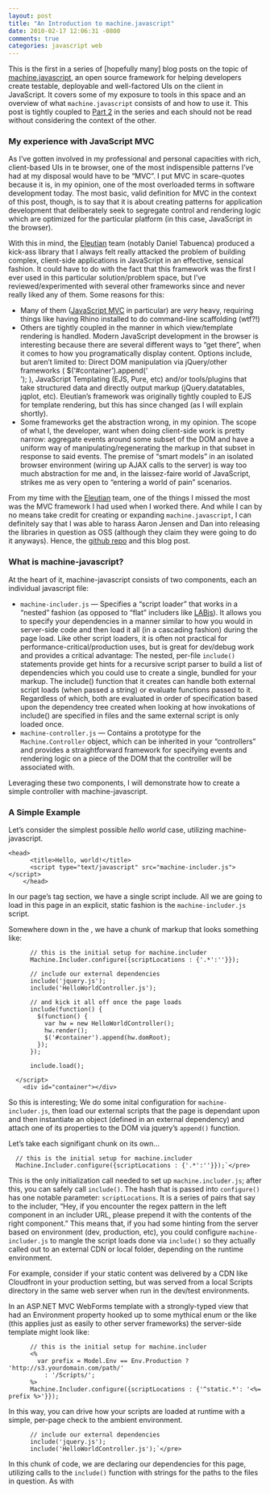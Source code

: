 ```yaml
---
layout: post
title: "An Introduction to machine.javascript"
date: 2010-02-17 12:06:31 -0800
comments: true
categories: javascript web
---
```


This is the first in a series of [hopefully many] blog posts on the topic of [machine.javascript](http://github.com/machine/machine.javascript), an open source framework for helping developers create testable, deployable and well-factored UIs on the client in JavaScript. It covers some of my exposure to tools in this space and an overview of what `machine.javascript` consists of and how to use it. This post is tightly coupled to [Part 2](/javascript/mvc/2010/02/18/An-Introduction-To-Machine-Controller-Part-2.html) in the series and each should not be read without considering the context of the other.

### My experience with JavaScript MVC

As I&rsquo;ve gotten involved in my professional and personal capacities with rich, client-based UIs in te browser, one of the most indispensible patterns I&rsquo;ve had at my disposal would have to be &ldquo;MVC&rdquo;. I put MVC in scare-quotes because it is, in my opinion, one of the most overloaded terms in software development today. The most basic, valid definition for MVC in the context of this post, though, is to say that it is about creating patterns for application development that deliberately seek to segregate control and rendering logic which are optimized for the particular platform (in this case, JavaScript in the browser).

With this in mind, the [Eleutian](http://www.eleutian.com) team (notably Daniel Tabuenca) produced a kick-ass library that I always felt really attacked the problem of building complex, client-side applications in JavaScript in an effective, sensical fashion. It could have to do with the fact that this framework was the first I ever used in this particular solution/problem space, but I&rsquo;ve reviewed/experimented with several other frameworks since and never really liked any of them. Some reasons for this:

*   Many of them ([JavaScript MVC](http://www.javascriptmvc.com) in particular) are _very_ heavy, requiring things like having Rhino installed to do command-line scaffolding (wtf?!)
*   Others are tightly coupled in the manner in which view/template rendering is handled. Modern JavaScript development in the browser is interesting because there are several different ways to &ldquo;get there&rdquo;, when it comes to how you programatically display content. Options include, but aren&rsquo;t limited to: Direct DOM manipulation via jQuery/other frameworks ( $(&lsquo;#container&rsquo;).append(&lsquo;<div></div>&rsquo;); ), JavaScript Templating (EJS, Pure, etc) and/or tools/plugins that take structured data and directly output markup (jQuery.datatables, jqplot, etc). Eleutian&rsquo;s framework was originally tightly coupled to EJS for template rendering, but this has since changed (as I will explain shortly).
*   Some frameworks get the abstraction wrong, in my opinion. The scope of what I, the developer, want when doing client-side work is pretty narrow: aggregate events around some subset of the DOM and have a uniform way of manipulating/regenerating the markup in that subset in response to said events. The premise of &ldquo;smart models&rdquo; in an isolated browser environment (wiring up AJAX calls to the server) is way too much abstraction for me and, in the laissez-faire world of JavaScript, strikes me as very open to &ldquo;entering a world of pain&rdquo; scenarios.

From my time with the [Eleutian](http://www.eleutian.com/) team, one of the things I missed the most was the MVC framework I had used when I worked there. And while I can by no means take credit for creating or expanding `machine.javascript`, I can definitely say that I was able to harass Aaron Jensen and Dan into releasing the libraries in question as OSS (although they claim they were going to do it anyways). Hence, the [github repo](http://github.com/machine/machine.javascript) and this blog post.

### What is machine-javascript?

At the heart of it, machine-javascript consists of two components, each an individual javascript file:

* `machine-includer.js` &mdash; Specifies a &ldquo;script loader&rdquo; that works in a &ldquo;nested&rdquo; fashion (as opposed to &ldquo;flat&rdquo; includers like [LABjs](http://www.labjs.com)). It allows you to specify your dependencies in a manner similar to how you would in server-side code and then load it all (in a cascading fashion) during the page load. Like other script loaders, it is often not practical for performance-critical/production uses, but is great for dev/debug work and provides a critical advantage: The nested, per-file `include()` statements provide get hints for a recursive script parser to build a list of dependencies which you could use to create a single, bundled for your markup. The include() function that it creates can handle both external script loads (when passed a string) or evaluate functions passed to it. Regardless of which, both are evaluated in order of specification based upon the dependency tree created when looking at how invokations of include() are specified in files and the same external script is only loaded once.
*   `machine-controller.js` &mdash; Contains a prototype for the `Machine.Controller` object, which can be inherited in your &ldquo;controllers&rdquo; and provides a straightforward framework for specifying events and rendering logic on a piece of the DOM that the controller will be associated with.

Leveraging these two components, I will demonstrate how to create a simple controller with machine-javascript.

### A Simple Example

Let&rsquo;s consider the simplest possible _hello world_ case, utilizing machine-javascript.

    <head>
          <title>Hello, world!</title>
          <script type="text/javascript" src="machine-includer.js"></script>
        </head>

In our page&rsquo;s <head> tag section, we have a single script include. All we are going to load in this page in an explicit, static fashion is the `machine-includer.js` script.

Somewhere down in the <body>, we have a chunk of markup that looks something like:

          // this is the initial setup for machine.includer
          Machine.Includer.configure({scriptLocations : {'.*':''}});

          // include our external dependencies
          include('jquery.js');
          include('HelloWorldController.js');

          // and kick it all off once the page loads
          include(function() {
            $(function() {
              var hw = new HelloWorldController();
              hw.render();
              $('#container').append(hw.domRoot);
            });
          });

          include.load();

      </script>
        <div id="container"></div>

So this is interesting; We do some inital configuration for `machine-includer.js`, then load our external scripts that the page is dependant upon and then instantiate an object (defined in an external dependency) and attach one of its properties to the DOM via jquery&rsquo;s `append()` function.

Let&rsquo;s take each signifigant chunk on its own&hellip;

      // this is the initial setup for machine.includer
      Machine.Includer.configure({scriptLocations : {'.*':''}});`</pre>

This is the only initialization call needed to set up `machine.includer.js`; after this, you can safely call `include()`. The hash that is passed into `configure()` has one notable parameter: `scriptLocations`. It is a series of pairs that say to the includer, &ldquo;Hey, if you encounter the regex pattern in the left component in an includer URL, please prepend it with the contents of the right component.&rdquo; This means that, if you had some hinting from the server based on environment (dev, production, etc), you could configure `machine-includer.js` to mangle the script loads done via `include()` so they actually called out to an external CDN or local folder, depending on the runtime environment.

For example, consider if your static content was delivered by a CDN like Cloudfront in your production setting, but was served from a local Scripts directory in the same web server when run in the dev/test environments.

In an ASP.NET MVC WebForms template with a strongly-typed view that had an Environment property hooked up to some mythical enum or the like (this applies just as easily to other server frameworks) the server-side template might look like:

          // this is the initial setup for machine.includer
          <% 
            var prefix = Model.Env == Env.Production ? 'http://s3.yourdomain.com/path/'
              : '/Scripts/';
          %>
          Machine.Includer.configure({scriptLocations : {'^static.*': '<%= prefix %>'}});

In this way, you can drive how your scripts are loaded at runtime with a simple, per-page check to the ambient environment.

          // include our external dependencies
          include('jquery.js');
          include('HelloWorldController.js');`</pre>

In this chunk of code, we are declaring our dependencies for this page, utilizing calls to the `include()` function with strings for the paths to the files in question. As with <script> tags, you can pass in absolute or relative paths. But, as noted above with the `scriptLocations` configuration, you can also establish conventions (driven by server-side configuration) for mangling the path passed to `include()` to account for special cases.

          // and kick it all off once the page loads
          include(function() {
            $(function() {
              include.load(); // actually loads the scripts

              var hw = new HelloWorldController();
              hw.render();
              $('#container').append(hw.domRoot);
            });
          });

In this block we actually have some running javascript code, passed within a function to an invokation of `include()`. One thing worth pointing out, here, is that (when taken into context with the previous block where we used `include()` to load external scripts) calls to `include()` are never nested within the scope of a single file, they always appear serially. Now, when passing a string URL to `include()`, there will of course be calls to `include()` in the file indicated by the URL, but there are never calls to `include()` within the scope of a function passed to an existing call. Please remember this when writing your code or it&rsquo;ll fail and you&rsquo;ll be left scratching your head (speaking from experience, here).

Back to the function itself, you can see that it consists of a callback for jQuery&rsquo;s &ldquo;onReady&rdquo; event binding using the `$(function() { });` convention. When the document is ready (the DOM is completely loaded, mainly), we create an instance of a `HelloWorldController`, which we can assume was imported in a previous call to `include()` (the code for `HelloWorldController` will be shown shortly). There is some setup that happens in the course of `HelloWorldController`&rsquo;s initialization, which allows us to then invoke its `render()` function. This is a function defined in the `Machine.Controller` prototype that leverages some configuration done during initialization and renders the controller&rsquo;s desired markup in its `domRoot` property. Subsequent calls to `render()` will update the markup stored there.

Finally we, using jQuery&rsquo;s `append()` function and attach our controller&rsquo;s newly available `domRoot` to an element with an id of `container` (shown in the complete example above).

One of the fringe benefits of `Machine.Controller` is that subsequent calls to `render()` (outside of or within `HelloWorldController`) will automatically update the domRoot _and_ be reflected in the DOM without having call to `append()` on your container element again. This also applies to events bound from within `HelloWorldController` using `Machine.Controller`&rsquo;s syntax for doing so.

Going back to the complete example above, let&rsquo;s examine, once again, the external scripts loaded as dependencies for the page.

          // include our external dependencies
          include('jquery.js');
          include('HelloWorldController.js');`</pre>

You can guess pretty easily what&rsquo;s within `jquery.js`, and since it was needed in order to append our instance of `HelloWorldController` to the container <div> we loaded it up via `include()`.

But what about `HelloWorldController.js`? This contains the definition for our controller, the contents of which will be shown in [Part 2](/javascript/mvc/2010/02/18/An-Introduction-To-Machine-Controller-Part-2.html) of this series.

Finally, we have:

      include.load();


This actually triggers the script load and should come after all of the previous calls to `include()`.

### Conclusion

In this post, we covered the following topics:

*   A brief overview of my anecdotal introduction to MVC in JavaScript and my personal opinions and nags about it.
*   A rough description of the two pieces that make up `machine-javascript`: `machine-includer.js` and `machine-controller.js`.
*   A &ldquo;hello world&rdquo; example was shown of the HTML markup for an example page that uses the includer and controller. The contents of the actual controller script have not yet been shown (and are saved for part 2 in this series).
*   Some exposure to the semantics of using `machine-includer.js`.
*   Shows how a finished controller is instantiated and attached to the DOM.

I hope this post has been enlightening for you, the reader. Parts 1 and 2 really belong together (as each is uselss without the other), but if combined it&rsquo;d be a classic [tl;dr](http://www.urbandictionary.com/define.php?term=tl%3Bdr) article. I thought that was a good place to split them up. In any case, please continue on to [Part 2](/javascript/mvc/2010/02/18/An-Introduction-To-Machine-Controller-Part-2.html) for the rest of the story!

